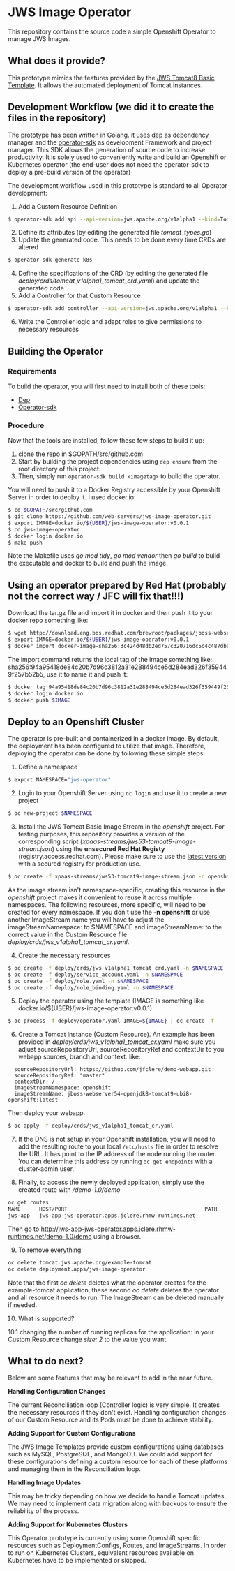 # JWS Image Operator
This repository contains the source code a simple Openshift Operator to manage JWS Images.

## What does it provide?
This prototype mimics the features provided by the [JWS Tomcat8 Basic Template](https://github.com/openshift/openshift-ansible/blob/release-3.11/roles/openshift_examples/files/examples/x86_64/xpaas-templates/jws31-tomcat8-basic-s2i.json). It allows the automated deployment of Tomcat instances.

## Development Workflow (we did it to create the files in the repository)
The prototype has been written in Golang. it uses [dep](https://golang.github.io/dep/) as dependency manager and the [operator-sdk](https://github.com/operator-framework/operator-sdk) as development Framework and project manager. This SDK allows the generation of source code to increase productivity. It is solely used to conveniently write and build an Openshift or Kubernetes operator (the end-user does not need the operator-sdk to deploy a pre-build version of the operator)·

The development workflow used in this prototype is standard to all Operator development:
1. Add a Custom Resource Definition
```bash
$ operator-sdk add api --api-version=jws.apache.org/v1alpha1 --kind=Tomcat
```
2. Define its attributes (by editing the generated file *tomcat_types.go*)
3. Update the generated code. This needs to be done every time CRDs are altered
```bash
$ operator-sdk generate k8s
```
4. Define the specifications of the CRD (by editing the generated file *deploy/crds/tomcat_v1alpha1_tomcat_crd.yaml*) and update the generated code
5. Add a Controller for that Custom Resource
```bash
$ operator-sdk add controller --api-version=jws.apache.org/v1alpha1 --kind=Tomcat
```
6. Write the Controller logic and adapt roles to give permissions to necessary resources

## Building the Operator
### Requirements
To build the operator, you will first need to install both of these tools:
* [Dep](https://golang.github.io/dep/)
* [Operator-sdk](https://github.com/operator-framework/operator-sdk)

### Procedure
Now that the tools are installed, follow these few steps to build it up:

1. clone the repo in $GOPATH/src/github.com
2. Start by building the project dependencies using `dep ensure` from the root directory of this project.
3. Then, simply run `operator-sdk build <imagetag>` to build the operator.

You will need to push it to a Docker Registry accessible by your Openshift Server in order to deploy it. I used docker.io:
```bash
$ cd $GOPATH/src/github.com
$ git clone https://github.com/web-servers/jws-image-operator.git
$ export IMAGE=docker.io/${USER}/jws-image-operator:v0.0.1
$ cd jws-image-operator
$ docker login docker.io
$ make push
```
Note the Makefile uses *go mod tidy*, *go mod vendor* then *go build* to build the executable and docker to build and push the image.

## Using an operator prepared by Red Hat (probably not the correct way / JFC will fix that!!!)
Download the tar.gz file and import it in docker and then push it to your docker repo something like:
```bash
$ wget http://download.eng.bos.redhat.com/brewroot/packages/jboss-webserver-5-webserver54-openjdk8-tomcat9-rhel8-operator-container/1.0/2/images/docker-image-sha256:a0eba0294e43b6316860bafe9250b377e6afb4ab1dae79681713fa357556f801.x86_64.tar.gz
$ export IMAGE=docker.io/${USER}/jws-image-operator:v0.0.1
$ docker import docker-image-sha256:3c424d48db2ed757c320716dc5c4c487dba8d11ea7a04df0e63d586c4a0cf760.x86_64.tar.gz
```

The import command returns the local tag of the image something like: sha256:94a95418de84c20b7d96c3812a31e288494ce5d284ead326f359449f257b52b5, use it to name it and push it:
```bash
$ docker tag 94a95418de84c20b7d96c3812a31e288494ce5d284ead326f359449f257b52b5 ${IMAGE}
$ docker login docker.io
$ docker push $IMAGE
```

## Deploy to an Openshift Cluster
The operator is pre-built and containerized in a docker image. By default, the deployment has been configured to utilize that image. Therefore, deploying the operator can be done by following these simple steps:
1. Define a namespace
```bash
$ export NAMESPACE="jws-operator"
```
2. Login to your Openshift Server using `oc login` and use it to create a new project
```bash
$ oc new-project $NAMESPACE
```
3. Install the JWS Tomcat Basic Image Stream in the *openshift* project. For testing purposes, this repository provides a version of the corresponding script (*xpaas-streams/jws53-tomcat9-image-stream.json*) using the __unsecured Red Hat Registy__ (registry.access.redhat.com). Please make sure to use the [latest version](https://github.com/openshift/openshift-ansible) with a secured registry for production use.
```bash
$ oc create -f xpaas-streams/jws53-tomcat9-image-stream.json -n openshift
```
As the image stream isn't namespace-specific, creating this resource in the _openshift_ project makes it convenient to reuse it across multiple namespaces. The following resources, more specific, will need to be created for every namespace.
If you don't use the __-n openshift__ or use another ImageStream name you will have to adjust the imageStreamNamespace: to $NAMESPACE and imageStreamName: to the correct value in the Custom Resource file *deploy/crds/jws_v1alpha1_tomcat_cr.yaml*.
 
4. Create the necessary resources
```bash
$ oc create -f deploy/crds/jws_v1alpha1_tomcat_crd.yaml -n $NAMESPACE
$ oc create -f deploy/service_account.yaml -n $NAMESPACE
$ oc create -f deploy/role.yaml -n $NAMESPACE
$ oc create -f deploy/role_binding.yaml -n $NAMESPACE
```
5. Deploy the operator using the template (IMAGE is something like docker.io/${USER}/jws-image-operator:v0.0.1)
```bash
$ oc process -f deploy/operator.yaml IMAGE=${IMAGE} | oc create -f -
```
6. Create a Tomcat instance (Custom Resource). An example has been provided in *deploy/crds/jws_v1alpha1_tomcat_cr.yaml*
make sure you adjust sourceRepositoryUrl, sourceRepositoryRef and contextDir to you webapp sources, branch and context.
like:
```
  sourceRepositoryUrl: https://github.com/jfclere/demo-webapp.git
  sourceRepositoryRef: "master"
  contextDir: /
  imageStreamNamespace: openshift
  imageStreamName: jboss-webserver54-openjdk8-tomcat9-ubi8-openshift:latest
```
Then deploy your webapp.
```bash
$ oc apply -f deploy/crds/jws_v1alpha1_tomcat_cr.yaml
```
7. If the DNS is not setup in your Openshift installation, you will need to add the resulting route to your local `/etc/hosts` file in order to resolve the URL. It has point to the IP address of the node running the router. You can determine this address by running `oc get endpoints` with a cluster-admin user.

8. Finally, to access the newly deployed application, simply use the created route with */demo-1.0/demo*
```bash
oc get routes
NAME      HOST/PORT                                            PATH      SERVICES   PORT      TERMINATION   WILDCARD
jws-app   jws-app-jws-operator.apps.jclere.rhmw-runtimes.net             jws-app    <all>                   None
```
Then go to http://jws-app-jws-operator.apps.jclere.rhmw-runtimes.net/demo-1.0/demo using a browser.

9. To remove everything
```bash
oc delete tomcat.jws.apache.org/example-tomcat
oc delete deployment.apps/jws-image-operator
```
Note that the first *oc delete* deletes what the operator creates for the example-tomcat application, these second *oc delete* deletes the operator and all resource it needs to run. The ImageStream can be deleted manually if needed.

10. What is supported?

10.1 changing the number of running replicas for the application: in your Custom Resource change *size: 2* to the value you want.

## What to do next?
Below are some features that may be relevant to add in the near future.

__Handling Configuration Changes__

The current Reconciliation loop (Controller logic) is very simple. It creates the necessary resources if they don't exist. Handling configuration changes of our Custom Resource and its Pods must be done to achieve stability.

__Adding Support for Custom Configurations__

The JWS Image Templates provide custom configurations using databases such as MySQL, PostgreSQL, and MongoDB. We could add support for these configurations defining a custom resource for each of these platforms and managing them in the Reconciliation loop.

__Handling Image Updates__

This may be tricky depending on how we decide to handle Tomcat updates. We may need to implement data migration along with backups to ensure the reliability of the process.

__Adding Support for Kubernetes Clusters__

This Operator prototype is currently using some Openshift specific resources such as DeploymentConfigs, Routes, and ImageStreams. In order to run on Kubernetes Clusters, equivalent resources available on Kubernetes have to be implemented or skipped.
